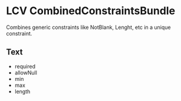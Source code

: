 LCV CombinedConstraintsBundle
=============================

Combines generic constraints like NotBlank, Lenght, etc in a unique constraint.


Text
----

* required
* allowNull
* min
* max
* length

